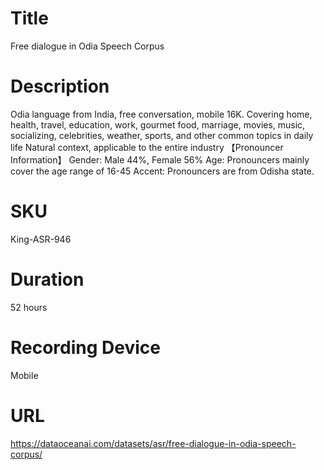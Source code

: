 # Title 
Free dialogue in Odia Speech Corpus

# Description
Odia language from India, free conversation, mobile 16K. Covering home, health, travel, education, work, gourmet food, marriage, movies, music, socializing, celebrities, weather, sports, and other common topics in daily life Natural context, applicable to the entire industry 【Pronouncer Information】 Gender: Male 44%, Female 56% Age: Pronouncers mainly cover the age range of 16-45 Accent: Pronouncers are from Odisha state.           
                          
# SKU
King-ASR-946

# Duration
52 hours

# Recording Device
Mobile
            
# URL
https://dataoceanai.com/datasets/asr/free-dialogue-in-odia-speech-corpus/
